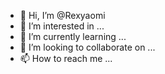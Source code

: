 - 👋 Hi, I’m @Rexyaomi
- 👀 I’m interested in ...
- 🌱 I’m currently learning ...
- 💞️ I’m looking to collaborate on ...
- 📫 How to reach me ...

<!---
Rexyaomi/Rexyaomi is a ✨ special ✨ repository because its `README.md` (this file) appears on your GitHub profile.
You can click the Preview link to take a look at your changes.
--->
